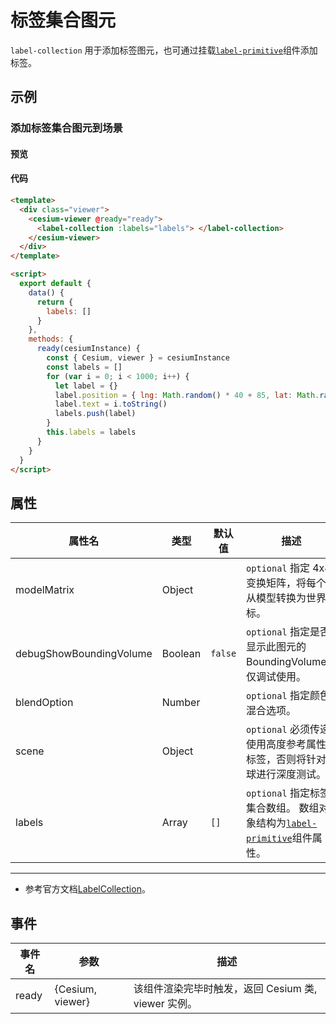 # 标签集合图元

`label-collection` 用于添加标签图元，也可通过挂载[`label-primitive`](./#/zh/primitives/label-primitive)组件添加标签。

## 示例

### 添加标签集合图元到场景

#### 预览

<doc-preview>
  <template>
    <div class="viewer">
      <cesium-viewer @ready="ready">
        <label-collection :labels="labels">
        </label-collection>
      </cesium-viewer>
    </div>
  </template>

  <script>
    export default {
      data() {
        return {
          labels: []
        }
      },
      methods: {
        ready(cesiumInstance) {
          const { Cesium, viewer } = cesiumInstance
          const labels = [];
          for (var i = 0; i < 1000; i++) {
            let label = {}
            label.position = {lng: Math.random() * 40 + 85, lat: Math.random() * 30 + 21}
            label.text = i.toString()
            labels.push(label)
          }
          this.labels = labels
        }
      }
    }
  </script>
</doc-preview>

#### 代码

```html
<template>
  <div class="viewer">
    <cesium-viewer @ready="ready">
      <label-collection :labels="labels"> </label-collection>
    </cesium-viewer>
  </div>
</template>

<script>
  export default {
    data() {
      return {
        labels: []
      }
    },
    methods: {
      ready(cesiumInstance) {
        const { Cesium, viewer } = cesiumInstance
        const labels = []
        for (var i = 0; i < 1000; i++) {
          let label = {}
          label.position = { lng: Math.random() * 40 + 85, lat: Math.random() * 30 + 21 }
          label.text = i.toString()
          labels.push(label)
        }
        this.labels = labels
      }
    }
  }
</script>
```

## 属性

<!-- prettier-ignore -->
| 属性名                  | 类型    | 默认值  | 描述                                                          |
| ----------------------- | ------- | ------- | ------------------------------------------------------------- |
| modelMatrix             | Object  |         | `optional` 指定 4x4 变换矩阵，将每个点从模型转换为世界坐标。  |
| debugShowBoundingVolume | Boolean | `false` | `optional` 指定是否显示此图元的 BoundingVolume， 仅调试使用。 |
| blendOption             | Number  |         | `optional` 指定颜色混合选项。                                 |
| scene                   | Object  |         | `optional` 必须传递使用高度参考属性的标签，否则将针对地球进行深度测试。 |
| labels                  | Array   | `[]`    | `optional` 指定标签集合数组。 数组对象结构为[`label-primitive`](./#/zh/primitives/label-primitive)组件属性。 |

---

- 参考官方文档[LabelCollection](https://cesium.com/docs/cesiumjs-ref-doc/LabelCollection.html)。

## 事件

| 事件名 | 参数             | 描述                                                |
| ------ | ---------------- | --------------------------------------------------- |
| ready  | {Cesium, viewer} | 该组件渲染完毕时触发，返回 Cesium 类, viewer 实例。 |
